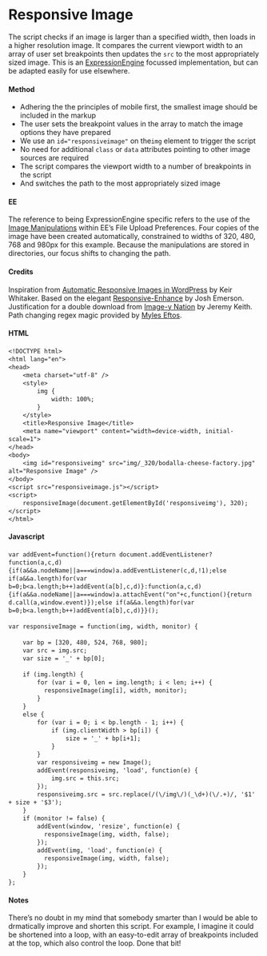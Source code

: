 # Responsive Image

The script checks if an image is larger than a specified width, then loads in a higher resolution image. It compares the current viewport width to an array of user set breakpoints then updates the `src` to the most appropriately sized image. This is an [ExpressionEngine](http://expressionengine.com/) focussed implementation, but can be adapted easily for use elsewhere.

#### Method

* Adhering the the principles of mobile first, the smallest image should be included in the markup
* The user sets the breakpoint values in the array to match the image options they have prepared
* We use an `id="responsiveimage"` on the`img` element to trigger the script
* No need for additional `class` or `data` attributes pointing to other image sources are required
* The script compares the viewport width to a number of breakpoints in the script
* And switches the path to the most appropriately sized image

#### EE

The reference to being ExpressionEngine specific refers to the use of the [Image Manipulations](http://expressionengine.com/user_guide/cp/content/files/file_upload_preferences.html#image-manipulations) within EE’s File Upload Preferences. Four copies of the image have been created automatically, constrained to widths of 320, 480, 768 and 980px for this example. Because the manipulations are stored in directories, our focus shifts to changing the path.

#### Credits 

Inspiration from [Automatic Responsive Images in WordPress](http://viewportindustries.com/blog/automatic-responsive-images-in-wordpress/) by Keir Whitaker. Based on the elegant [Responsive-Enhance](https://github.com/joshje/Responsive-Enhance) by Josh Emerson. Justification for a double download from [Image-y Nation](http://adactio.com/journal/5208/) by Jeremy Keith. Path changing regex magic provided by [Myles Eftos](http://twitter.com/#!/madpilot).

#### HTML

    <!DOCTYPE html>
    <html lang="en">
    <head>
    	<meta charset="utf-8" />
    	<style>
    		img {
    		    width: 100%;
    		}
    	</style>
    	<title>Responsive Image</title>
    	<meta name="viewport" content="width=device-width, initial-scale=1">
    </head>
    <body>
    	<img id="responsiveimg" src="img/_320/bodalla-cheese-factory.jpg" alt="Responsive Image" />
    </body>
    <script src="responsiveimage.js"></script>
    <script>
    	responsiveImage(document.getElementById('responsiveimg'), 320);
    </script>
    </html>

#### Javascript

	var addEvent=function(){return document.addEventListener?function(a,c,d){if(a&&a.nodeName||a===window)a.addEventListener(c,d,!1);else if(a&&a.length)for(var b=0;b<a.length;b++)addEvent(a[b],c,d)}:function(a,c,d){if(a&&a.nodeName||a===window)a.attachEvent("on"+c,function(){return d.call(a,window.event)});else if(a&&a.length)for(var b=0;b<a.length;b++)addEvent(a[b],c,d)}}();
	
	var responsiveImage = function(img, width, monitor) {
	
		var bp = [320, 480, 524, 768, 980];
		var src = img.src;
		var size = '_' + bp[0];
		
		if (img.length) {
			for (var i = 0, len = img.length; i < len; i++) {
			  responsiveImage(img[i], width, monitor);
			}
		}
		else {
			for (var i = 0; i < bp.length - 1; i++) {
				if (img.clientWidth > bp[i]) {
					size = '_' + bp[i+1];
				}
			}	
			var responsiveimg = new Image();
			addEvent(responsiveimg, 'load', function(e) {
				img.src = this.src;
			});
			responsiveimg.src = src.replace(/(\/img\/)(_\d+)(\/.+)/, '$1' + size + '$3');
		}
		if (monitor != false) {
			addEvent(window, 'resize', function(e) {
			  responsiveImage(img, width, false);
			});
			addEvent(img, 'load', function(e) {
			  responsiveImage(img, width, false);
			});
		}
	};

#### Notes

There’s no doubt in my mind that somebody smarter than I would be able to drmatically improve and shorten this script. For example, I imagine it could be shortened into a loop, with an easy-to-edit array of breakpoints included at the top, which also control the loop. Done that bit!